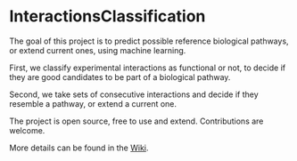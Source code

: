 # InteractionsClassification

The goal of this project is to predict possible reference biological pathways, or extend current ones, using machine learning. 

First, we classify experimental interactions as functional or not, to decide if they are good candidates to be part of a biological pathway.

Second, we take sets of consecutive interactions and decide if they resemble a pathway, or extend a current one.

The project is open source, free to use and extend. Contributions are welcome.

More details can be found in the [Wiki](https://github.com/LuisFranciscoHS/InteractionsClassification/wiki).



